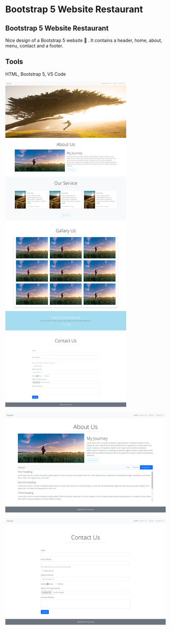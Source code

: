 # Bootstrap 5 Website Restaurant
## Bootstrap 5 Website Restaurant
Nice design of a Bootstrap 5 website 🥗 . It contains a header, home, about, menu, contact and a footer.

## Tools
HTML, Bootstrap 5, VS Code


![Screenshot1](images/page_previewhome.jpg)

![Screenshot2](images/page_previewabout.jpg)

![Screenshot3](images/page_previewcontact.jpg)